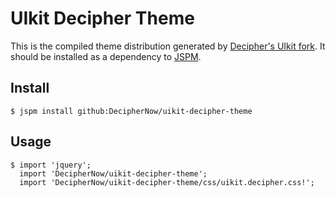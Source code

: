 # UIkit Decipher Theme

This is the compiled theme distribution generated by [Decipher's UIkit fork](https://github.com/DecipherNow/uikit).  It should be installed as a dependency to [JSPM](http://jspm.io/).

## Install 

    $ jspm install github:DecipherNow/uikit-decipher-theme

## Usage

    $ import 'jquery';
      import 'DecipherNow/uikit-decipher-theme';
      import 'DecipherNow/uikit-decipher-theme/css/uikit.decipher.css!';
